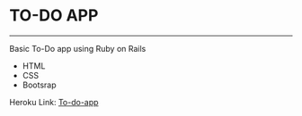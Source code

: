 # TO-DO APP
----------------------------
Basic To-Do app using Ruby on Rails
- HTML
- CSS
- Bootsrap



Heroku Link:
<a href="https://sheltered-plateau-18056.herokuapp.com/">To-do-app</a>


